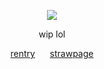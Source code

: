 <p align="center"
 
 ![](https://komarev.com/ghpvc/?username=twohundredshots&color=FFC4DA&label=)
<p align="center"

 wip lol
 <p align="center"
  
 [rentry](https://rentry.co/twohundredshots) ‎ ‎ ‎ ‎ ‎ [strawpage](https://spireofdeciet.straw.page/)
 <p align="center"
